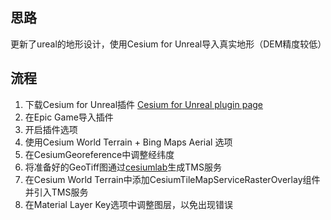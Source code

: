 ## 思路

更新了ureal的地形设计，使用Cesium for Unreal导入真实地形（DEM精度较低）

## 流程

1. 下载Cesium for Unreal插件 [Cesium for Unreal plugin page](https://cesium.com/unreal-marketplace/)
2. 在Epic Game导入插件
3. 开启插件选项
4. 使用Cesium World Terrain + Bing Maps Aerial 选项
5. 在CesiumGeoreference中调整经纬度
6. 将准备好的GeoTiff图通过[cesiumlab](https://www.cesiumlab.com/)生成TMS服务
7. 在Cesium World Terrain中添加CesiumTileMapServiceRasterOverlay组件并引入TMS服务
8. 在Material Layer Key选项中调整图层，以免出现错误

